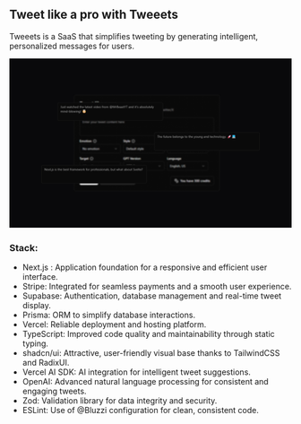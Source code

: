 ## Tweet like a pro with Tweeets
Tweeets is a SaaS that simplifies tweeting by generating intelligent, personalized messages for users.

![Group 38 (3) 1](./public/assets/cards/cover.png)

### Stack:
- Next.js : Application foundation for a responsive and efficient user interface.
- Stripe: Integrated for seamless payments and a smooth user experience.
- Supabase: Authentication, database management and real-time tweet display.
- Prisma: ORM to simplify database interactions.
- Vercel: Reliable deployment and hosting platform.
- TypeScript: Improved code quality and maintainability through static typing.
- shadcn/ui: Attractive, user-friendly visual base thanks to TailwindCSS and RadixUI.
- Vercel AI SDK: AI integration for intelligent tweet suggestions.
- OpenAI: Advanced natural language processing for consistent and engaging tweets.
- Zod: Validation library for data integrity and security.
- ESLint: Use of @Bluzzi configuration for clean, consistent code.